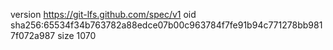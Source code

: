 version https://git-lfs.github.com/spec/v1
oid sha256:65534f34b763782a88edce07b00c963784f7fe91b94c771278bb9817f072a987
size 1070
